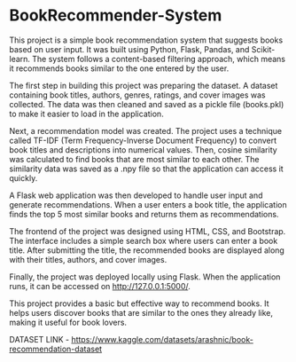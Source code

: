 # BookRecommender-System
This project is a simple book recommendation system that suggests books based on user input. It was built using Python, Flask, Pandas, and Scikit-learn. The system follows a content-based filtering approach, which means it recommends books similar to the one entered by the user.

The first step in building this project was preparing the dataset. A dataset containing book titles, authors, genres, ratings, and cover images was collected. The data was then cleaned and saved as a pickle file (books.pkl) to make it easier to load in the application.

Next, a recommendation model was created. The project uses a technique called TF-IDF (Term Frequency-Inverse Document Frequency) to convert book titles and descriptions into numerical values. Then, cosine similarity was calculated to find books that are most similar to each other. The similarity data was saved as a .npy file so that the application can access it quickly.

A Flask web application was then developed to handle user input and generate recommendations. When a user enters a book title, the application finds the top 5 most similar books and returns them as recommendations.

The frontend of the project was designed using HTML, CSS, and Bootstrap. The interface includes a simple search box where users can enter a book title. After submitting the title, the recommended books are displayed along with their titles, authors, and cover images.

Finally, the project was deployed locally using Flask. When the application runs, it can be accessed on http://127.0.0.1:5000/.

This project provides a basic but effective way to recommend books. It helps users discover books that are similar to the ones they already like, making it useful for book lovers.

DATASET LINK - https://www.kaggle.com/datasets/arashnic/book-recommendation-dataset






